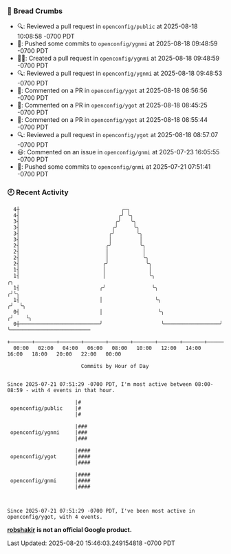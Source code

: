 ### 🍞 Bread Crumbs

 * 🔍: Reviewed a pull request in  `openconfig/public` at 2025-08-18 10:08:58 -0700 PDT
 * 🚢: Pushed some commits to `openconfig/ygnmi` at 2025-08-18 09:48:59 -0700 PDT
 * ✍🏼: Created a pull request in `openconfig/ygnmi` at 2025-08-18 09:48:59 -0700 PDT
 * 🔍: Reviewed a pull request in  `openconfig/ygnmi` at 2025-08-18 09:48:53 -0700 PDT
 * 💬: Commented on a PR in  `openconfig/ygot` at 2025-08-18 08:56:56 -0700 PDT
 * 💬: Commented on a PR in  `openconfig/ygot` at 2025-08-18 08:45:25 -0700 PDT
 * 💬: Commented on a PR in  `openconfig/ygot` at 2025-08-18 08:55:44 -0700 PDT
 * 🔍: Reviewed a pull request in  `openconfig/ygot` at 2025-08-18 08:57:07 -0700 PDT
 * 😃: Commented on an issue in `openconfig/gnmi` at 2025-07-23 16:05:55 -0700 PDT
 * 🚢: Pushed some commits to `openconfig/gnmi` at 2025-07-21 07:51:41 -0700 PDT

### 🕘 Recent Activity
```
  4┼                                 ╭─╮
  4┤                                ╭╯ ╰╮
  3┤                               ╭╯   ╰╮
  3┤                              ╭╯     ╰╮
  3┤                             ╭╯       ╰╮
  3┤                             │         │
  2┤                            ╭╯         ╰╮
  2┤                            │           │
  2┤                            │           ╰╮
  2┤                           ╭╯            ╰╮
  1┤                           │              │
  1┤                           │              ╰╮                        ╭╮
  1┤                          ╭╯               ╰╮                      ╭╯╰╮
  1┤                          │                 ╰╮                    ╭╯  ╰╮
  0┤                          │                  ╰╮                  ╭╯    ╰╮
  0┼──────────────────────────╯                   ╰──────────────────╯      ╰──────────────────────────
    +───────+───────+───────+───────+───────+───────+───────+───────+───────+───────+───────+───────+────
  00:00   02:00   04:00   06:00   08:00   10:00   12:00   14:00   16:00   18:00   20:00   22:00   00:00   

						Commits by Hour of Day


Since 2025-07-21 07:51:29 -0700 PDT, I'm most active between 08:00-08:59 - with 4 events in that hour.

```



```
                      |#
 openconfig/public    |#
                      |#

                      |###
 openconfig/ygnmi     |###
                      |###

                      |####
 openconfig/ygot      |####
                      |####

                      |####
 openconfig/gnmi      |####
                      |####



Since 2025-07-21 07:51:29 -0700 PDT, I've been most active in openconfig/ygot, with 4 events.

```
**[robshakir](mailto:robjs@google.com) is not an official Google product.**  


Last Updated: 2025-08-20 15:46:03.249154818 -0700 PDT
